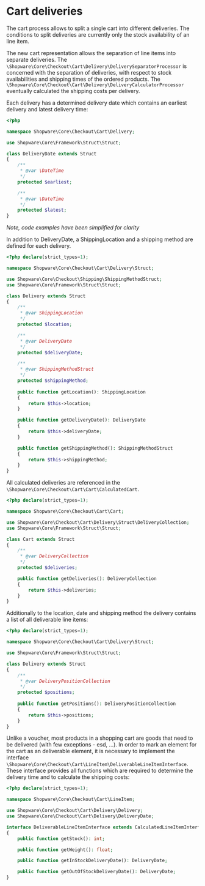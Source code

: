 # Cart deliveries

The cart process allows to split a single cart into different deliveries. The conditions to split deliveries are currently only the stock availability of an line item.

The new cart representation allows the separation of line items into separate deliveries. The `\Shopware\Core\Checkout\Cart\Delivery\DeliverySeparatorProcessor` is concerned with the separation of deliveries, with respect to stock availabilities and shipping times of the ordered products. The `\Shopware\Core\Checkout\Cart\Delivery\DeliveryCalculatorProcessor` eventually calculated the shipping costs per delivery.

Each delivery has a determined delivery date which contains an earliest delivery and latest delivery time:
```php
<?php

namespace Shopware\Core\Checkout\Cart\Delivery;

use Shopware\Core\Framework\Struct\Struct;

class DeliveryDate extends Struct
{
    /**
     * @var \DateTime
     */
    protected $earliest;

    /**
     * @var \DateTime
     */
    protected $latest;
}
```
*Note, code examples have been simplified for clarity*

In addition to DeliveryDate, a ShippingLocation and a shipping method are defined for each delivery.

```php
<?php declare(strict_types=1);

namespace Shopware\Core\Checkout\Cart\Delivery\Struct;

use Shopware\Core\Checkout\Shipping\ShippingMethodStruct;
use Shopware\Core\Framework\Struct\Struct;

class Delivery extends Struct
{
    /**
     * @var ShippingLocation
     */
    protected $location;

    /**
     * @var DeliveryDate
     */
    protected $deliveryDate;

    /**
     * @var ShippingMethodStruct
     */
    protected $shippingMethod;
    
    public function getLocation(): ShippingLocation
    {
        return $this->location;
    }

    public function getDeliveryDate(): DeliveryDate
    {
        return $this->deliveryDate;
    }

    public function getShippingMethod(): ShippingMethodStruct
    {
        return $this->shippingMethod;
    }
}
```

All calculated deliveries are referenced in the `\Shopware\Core\Checkout\Cart\Cart\CalculatedCart`.
```php
<?php declare(strict_types=1);

namespace Shopware\Core\Checkout\Cart\Cart;

use Shopware\Core\Checkout\Cart\Delivery\Struct\DeliveryCollection;
use Shopware\Core\Framework\Struct\Struct;

class Cart extends Struct
{
    /**
     * @var DeliveryCollection
     */
    protected $deliveries;

    public function getDeliveries(): DeliveryCollection
    {
        return $this->deliveries;
    }
}
```

Additionally to the location, date and shipping method the delivery contains a list of all deliverable line items:
```php
<?php declare(strict_types=1);

namespace Shopware\Core\Checkout\Cart\Delivery\Struct;

use Shopware\Core\Framework\Struct\Struct;

class Delivery extends Struct
{
    /**
     * @var DeliveryPositionCollection
     */
    protected $positions;
    
    public function getPositions(): DeliveryPositionCollection
    {
        return $this->positions;
    }
}
```

Unlike a voucher, most products in a shopping cart are goods that need to be delivered (with few exceptions - esd, ...).
In order to mark an element for the cart as an deliverable element, it is necessary to implement the interface `\Shopware\Core\Checkout\Cart\LineItem\DeliverableLineItemInterface`.
These interface provides all functions which are required to determine the delivery time and to calculate the shipping costs:
```php
<?php declare(strict_types=1);

namespace Shopware\Core\Checkout\Cart\LineItem;

use Shopware\Core\Checkout\Cart\Delivery\Delivery;
use Shopware\Core\Checkout\Cart\Delivery\DeliveryDate;

interface DeliverableLineItemInterface extends CalculatedLineItemInterface
{
    public function getStock(): int;

    public function getWeight(): float;

    public function getInStockDeliveryDate(): DeliveryDate;

    public function getOutOfStockDeliveryDate(): DeliveryDate;
}
```

